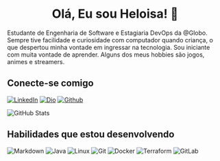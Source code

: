 <h1 align="center">Olá, Eu sou Heloisa! 💜</h1>

<p align=> Estudante de Engenharia de Software e Estagiaria DevOps da @Globo. Sempre tive facilidade e curiosidade com computador quando criança, o que despertou minha vontade em ingressar na tecnologia. Sou iniciante com muita vontade de aprender. Alguns dos meus hobbies são jogos, animes e streamers.

## Conecte-se comigo

[![LinkedIn](https://img.shields.io/badge/-LinkedIn-000?style=for-the-badge&logo=linkedin&logoColor=8000FF&color:FFF)](https://www.linkedin.com/in/heloisa-pereira-b61794225/)
[![Dio](https://img.shields.io/badge/-Dio-8000FF?style=for-the-badge&logo=Dio&logoColor=FFFFFF)](https://www.dio.me/users/heloisasilvap2003)
[![Github](https://img.shields.io/badge/-Github-000?style=for-the-badge&logo=Github&logoColor=8000FF&color:FFF)](https://github.com/heloohp)


![GitHub Stats](https://github-readme-stats.vercel.app/api?username=heloohp&theme=transparent&bg_color=000&border_color=6A1B9A&show_icons=true&icon_color=6A1B9A&title_color=6A1B9A&text_color=FFF)

## Habilidades que estou desenvolvendo
![Markdown](https://img.shields.io/badge/Markdown-000?style=for-the-badge&logo=markdown)
![Java](https://img.shields.io/badge/java-%23ED8B00.svg?style=for-the-badge&logo=openjdk&logoColor=white)
![Linux](https://img.shields.io/badge/Linux-000?style=for-the-badge&logo=linux&logoColor=FCC624)
![Git](https://img.shields.io/badge/GIT-E44C30?style=for-the-badge&logo=git&logoColor=white)
![Docker](https://img.shields.io/badge/Docker-2496ED?style=for-the-badge&logo=Docker&logoColor=white)
![Terraform](https://img.shields.io/badge/Terraform-7B42BC?style=for-the-badge&logo=terraform&logoColor=white)
![GitLab](https://img.shields.io/badge/GitLab-FC6D26?style=for-the-badge&logo=gitlab&logoColor=white)

